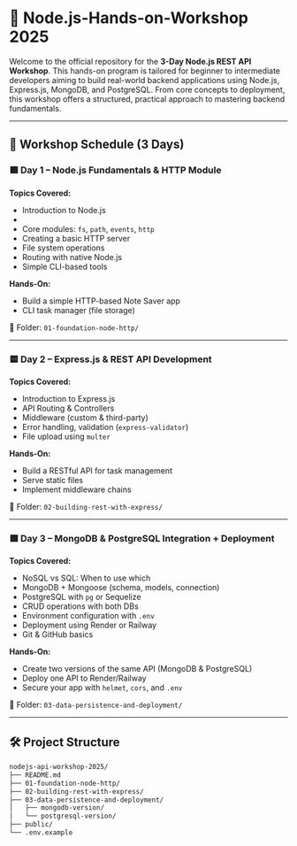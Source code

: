 # 🚀 Node.js-Hands-on-Workshop 2025

Welcome to the official repository for the **3-Day Node.js REST API Workshop**. This hands-on program is tailored for beginner to intermediate developers aiming to build real-world backend applications using Node.js, Express.js, MongoDB, and PostgreSQL. From core concepts to deployment, this workshop offers a structured, practical approach to mastering backend fundamentals.

---

## 📅 Workshop Schedule (3 Days)

### 🟩 **Day 1 – Node.js Fundamentals & HTTP Module**
**Topics Covered:**
- Introduction to Node.js
- 
- Core modules: `fs`, `path`, `events`, `http`
- Creating a basic HTTP server 
- File system operations
- Routing with native Node.js
- Simple CLI-based tools

**Hands-On:**
- Build a simple HTTP-based Note Saver app
- CLI task manager (file storage)

📂 Folder: `01-foundation-node-http/`

---

### 🟨 **Day 2 – Express.js & REST API Development**
**Topics Covered:**
- Introduction to Express.js
- API Routing & Controllers
- Middleware (custom & third-party)
- Error handling, validation (`express-validator`)
- File upload using `multer`

**Hands-On:**
- Build a RESTful API for task management
- Serve static files
- Implement middleware chains

📂 Folder: `02-building-rest-with-express/`

---

### 🟥 **Day 3 – MongoDB & PostgreSQL Integration + Deployment**
**Topics Covered:**
- NoSQL vs SQL: When to use which
- MongoDB + Mongoose (schema, models, connection)
- PostgreSQL with `pg` or Sequelize
- CRUD operations with both DBs
- Environment configuration with `.env`
- Deployment using Render or Railway
- Git & GitHub basics

**Hands-On:**
- Create two versions of the same API (MongoDB & PostgreSQL)
- Deploy one API to Render/Railway
- Secure your app with `helmet`, `cors`, and `.env`

📂 Folder: `03-data-persistence-and-deployment/`

---

## 🛠️ Project Structure

```bash
nodejs-api-workshop-2025/
├── README.md
├── 01-foundation-node-http/
├── 02-building-rest-with-express/
├── 03-data-persistence-and-deployment/
│   ├── mongodb-version/
│   └── postgresql-version/
├── public/
└── .env.example
